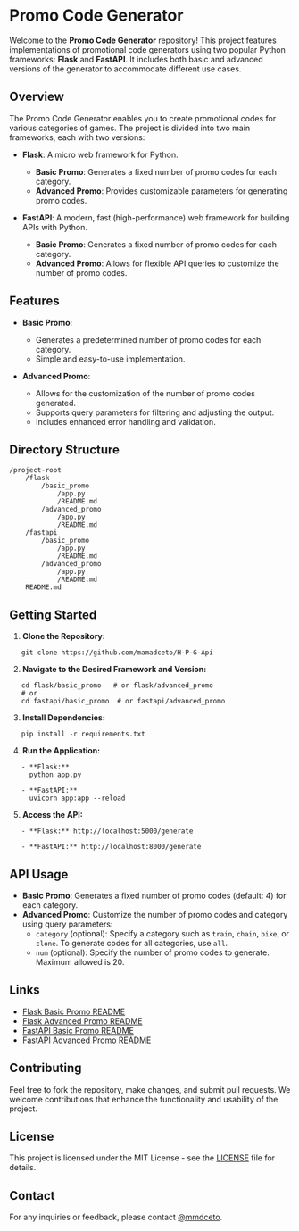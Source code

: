 # Promo Code Generator

Welcome to the **Promo Code Generator** repository! This project features implementations of promotional code generators using two popular Python frameworks: **Flask** and **FastAPI**. It includes both basic and advanced versions of the generator to accommodate different use cases.

## Overview

The Promo Code Generator enables you to create promotional codes for various categories of games. The project is divided into two main frameworks, each with two versions:

- **Flask**: A micro web framework for Python.
  - **Basic Promo**: Generates a fixed number of promo codes for each category.
  - **Advanced Promo**: Provides customizable parameters for generating promo codes.

- **FastAPI**: A modern, fast (high-performance) web framework for building APIs with Python.
  - **Basic Promo**: Generates a fixed number of promo codes for each category.
  - **Advanced Promo**: Allows for flexible API queries to customize the number of promo codes.

## Features

- **Basic Promo**:
  - Generates a predetermined number of promo codes for each category.
  - Simple and easy-to-use implementation.

- **Advanced Promo**:
  - Allows for the customization of the number of promo codes generated.
  - Supports query parameters for filtering and adjusting the output.
  - Includes enhanced error handling and validation.

## Directory Structure
```
/project-root
    /flask
        /basic_promo
            /app.py
            /README.md
        /advanced_promo
            /app.py
            /README.md
    /fastapi
        /basic_promo
            /app.py
            /README.md
        /advanced_promo
            /app.py
            /README.md
    README.md
```
## Getting Started

1. **Clone the Repository:**
```
   git clone https://github.com/mamadceto/H-P-G-Api
```
2. **Navigate to the Desired Framework and Version:**
```
   cd flask/basic_promo   # or flask/advanced_promo
   # or
   cd fastapi/basic_promo  # or fastapi/advanced_promo
```
3. **Install Dependencies:**
```
   pip install -r requirements.txt
```
4. **Run the Application:**
```
   - **Flask:**
     python app.py

   - **FastAPI:**
     uvicorn app:app --reload
```
5. **Access the API:**
```
   - **Flask:** http://localhost:5000/generate

   - **FastAPI:** http://localhost:8000/generate
```
## API Usage

- **Basic Promo**: Generates a fixed number of promo codes (default: 4) for each category.
- **Advanced Promo**: Customize the number of promo codes and category using query parameters:
  - `category` (optional): Specify a category such as `train`, `chain`, `bike`, or `clone`. To generate codes for all categories, use `all`.
  - `num` (optional): Specify the number of promo codes to generate. Maximum allowed is 20.

## Links

- [Flask Basic Promo README](https://github.com/mamadceto/H-P-G-Api/blob/master/Flask/basic_promo/README.md)
- [Flask Advanced Promo README](https://github.com/mamadceto/H-P-G-Api/blob/master/Flask/advanced_promo/README.md)
- [FastAPI Basic Promo README](https://github.com/mamadceto/H-P-G-Api/blob/master/FastApi/advanced_promo/README.md)
- [FastAPI Advanced Promo README](https://github.com/mamadceto/H-P-G-Api/blob/master/FastApi/basic_promo/README.md)

## Contributing

Feel free to fork the repository, make changes, and submit pull requests. We welcome contributions that enhance the functionality and usability of the project.

## License

This project is licensed under the MIT License - see the [LICENSE](LICENSE) file for details.

## Contact

For any inquiries or feedback, please contact [@mmdceto](https://t.me/mmdceto).
